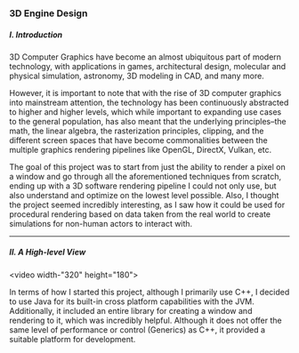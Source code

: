 ### 3D Engine Design

##### I. Introduction

3D Computer Graphics have become an almost ubiquitous part of modern technology, with applications in games, architectural design, molecular and physical simulation, astronomy, 3D modeling in CAD, and many more.

However, it is important to note that with the rise of 3D computer graphics into mainstream attention, the technology has been continuously abstracted to higher and higher levels, which while important to expanding use cases to the general population, has also meant that the underlying principles–the math, the linear algebra, the rasterization principles, clipping, and the different screen spaces that have become commonalities between the multiple graphics rendering pipelines like OpenGL, DirectX, Vulkan, etc.

The goal of this project was to start from just the ability to render a pixel on a window and go through all the aforementioned techniques from scratch, ending up with a 3D software rendering pipeline I could not only use, but also understand and optimize on the lowest level possible. Also, I thought the project seemed incredibly interesting, as I saw how it could be used for procedural rendering based on data taken from the real world to create simulations for non-human actors to interact with.

---

##### II. A High-level View

<video width-"320" height="180"><source src="../../Desktop/test.m4v"></video>

In terms of how I started this project, although I primarily use C++, I decided to use Java for its built-in cross platform capabilities with the JVM. Additionally, it included an entire library for creating a window and rendering to it, which was incredibly helpful. Although it does not offer the same level of performance or control (Generics) as C++, it provided a suitable platform for development.

